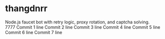 # thangdnrr
Node.js faucet bot with retry logic, proxy rotation, and captcha solving. 7777
Commit 1 line
Commit 2 line
Commit 3 line
Commit 4 line
Commit 5 line
Commit 6 line
Commit 7 line
